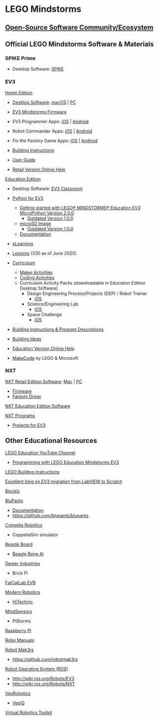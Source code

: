 # LEGO Mindstorms


## [Open-Source Software Community/Ecosystem](OSS-ECOSYS.md)


## Official LEGO Mindstorms Software & Materials


### SPIKE Prime

- Desktop Software: [SPIKE](https://education.lego.com/en-us/downloads/spike-prime/software)


### EV3

[Home Edition](https://www.lego.com/en-us/themes/mindstorms/downloads)

- [Desktop Software](https://www.lego.com/en-us/themes/mindstorms/downloads): [macOS](https://go.api.education.lego.com/v1/lms-scratch-retail#nourlrewrite) | [PC](https://go.api.education.lego.com/v1/lms-ev3_en-us_win32#nourlrewrite)
  
- [EV3 Mindstorms Firmware](https://ev3manager.education.lego.com)

- EV3 Programmer Apps: [iOS](https://apps.apple.com/us/app/lego-mindstorms-ev3-programmer/id1039354955) | [Android](https://play.google.com/store/apps/details?id=com.lego.mindstorms.ev3programmer)
  
- Robot Commander Apps: [iOS](https://apps.apple.com/us/app/lego-mindstorms-robot-commander/id681786521) | [Android](https://play.google.com/store/apps/details?id=com.lego.mindstorms.robotcommander)
  
- _Fix the Factory_ Game Apps: [iOS](https://apps.apple.com/us/app/lego-mindstorms-fix-factory/id671493323) | [Android](https://play.google.com/store/apps/details?id=com.lego.mindstorms.fixthefactory)
   
- [Building Instructions](https://www.lego.com/en-us/themes/mindstorms/buildarobot)

- [User Guide](https://www.lego.com/cdn/cs/set/assets/bltbef4d6ce0f40363c/LMSUser_Guide_LEGO_MINDSTORMS_EV3_11_Tablet_ENUS.pdf)

- [Retail Version Online Help](https://ev3-help-online.api.education.lego.com/Retail/en-us/index.html)


[Education Edition](https://education.lego.com/en-us/downloads/mindstorms-ev3)

- Desktop Software: [EV3 Classroom](https://education.lego.com/en-us/downloads/mindstorms-ev3/software)

- [Python for EV3](https://education.lego.com/en-us/support/mindstorms-ev3/python-for-ev3)
  - [Getting started with LEGO® MINDSTORMS® Education EV3 MicroPython Version 2.0.0](https://le-www-live-s.legocdn.com/sc/media/files/ev3-micropython/getting-started-with-micropython-v2_enus-810818c6f91786794e324d3e9606b7d2.pdf)
     - [Outdated Version 1.0.0](https://le-www-live-s.legocdn.com/sc/media/files/ev3-micropython/ev3micropythonv100-71d3f28c59a1e766e92a59ff8500818e.pdf)
  - [microSD Image](https://le-www-live-s.legocdn.com/sc/media/files/ev3-micropython/getting-started-with-micropython-v2_enus-810818c6f91786794e324d3e9606b7d2.pdf)
    - [Outdated Version 1.0.0](https://le-www-live-s.legocdn.com/sc/media/files/ev3-micropython/ev3micropythonv100sdcardimage-4b8c8333736fafa1977ee7accbd3338f.zip)
  - [Documentation](https://pybricks.github.io/ev3-micropython)

- [eLearning](https://elearning.legoeducation.com)

- [Lessons](https://education.lego.com/en-us/lessons?rows=100) (330 as of June 2020)

- [Curriculum](https://education.lego.com/en-us/downloads/mindstorms-ev3/curriculum)
  - [Maker Activities](https://le-www-live-s.legocdn.com/downloads/LME-EV3/LME-EV3_MAKER_1.0_en-US.pdf)
  - [Coding Activities](https://le-www-live-s.legocdn.com/downloads/LME-EV3/LME-EV3_Coding-activities_2.0_en-US.pdf)
  - Curriculum Activity Packs (downloadable in Education Edition Desktop Software)
    - Design Engineering Process/Projects (DEP) / Robot Trainer 
      - [iOS](https://le-www-live-s.legocdn.com/downloads/LME-EV3/LME-EV3_DEP-full-setup_1.4.2_en-US_OSX.dmg)
    - Science/Engineering Lab
      - [iOS](https://le-www-live-s.legocdn.com/downloads/LME-EV3/LME-EV3_SCIENCE-full-setup_1.4.2_en-US_OSX.dmg)
    - Space Challenge
      - [iOS](https://le-www-live-s.legocdn.com/downloads/LME-EV3/LME-EV3_SPACE-full-setup_1.4.2_en-US_OSX.dmg)

- [Building Instructions & Program Descriptions](https://education.lego.com/en-us/support/mindstorms-ev3/building-instructions)

- [Building Ideas](https://education.lego.com/en-us/resources/building%20ideas)

- [Education Version Online Help](https://ev3-help-online.api.education.lego.com/Education/en-us/index.html)

- [MakeCode](https://makecode.mindstorms.com) by LEGO & Microsoft


### NXT

[NXT Retail Edition Software](https://www.lego.com/en-us/themes/mindstorms/downloads): [Mac](https://www.lego.com/assets/franchisesites/mindstorms/mac-window-installers/nxt-g-installer-v2.0f6-mac.zip#nourlrewrite) | [PC](https://www.lego.com/assets/franchisesites/mindstorms/mac-window-installers/nxt-g-installer-v2.0f6-windows.zip#nourlrewrite)
- [Firmware](https://www.lego.com/cdn/cs/set/assets/blt3502cca1438605b8/Firmware131_Download1.zip)
- [Fantom Driver](https://www.lego.com/cdn/cs/set/assets/bltea140e66e32fadf0/NXT_Fantom_Drivers_v120.zip)

[NXT Education Edition Software](https://education.lego.com/en-us/downloads/retiredproducts/nxt/software)

[NXT Programs](http://www.nxtprograms.com)
- [Projects for EV3](http://www.nxtprograms.com/index3.html)


## Other Educational Resources

[LEGO Education YouTube Channel](https://www.youtube.com/channel/UC2RjB15PI3IsXCDifNGTG9w)
- [Programming with LEGO Education Mindstorms EV3](https://www.youtube.com/playlist?list=PLXNn7QnqlNpjcIie_4j-I70NepPsT6ekK)

[LEGO Building Instructions](https://www.lego.com/en-us/service/buildinginstructions)

[Excellent blog on EV3 migration from LabVIEW to Scratch](https://medium.com/@dongliang/the-future-of-lego-mindstorms-ev3-programming-1921c2be8131)

[Blockly](https://developers.google.com/blockly)

[BluPants](https://blupants.com)
- [Documentation](https://blupants.org/help)
- https://github.com/blupants/blupants

[Coppelia Robotics](https://www.coppeliarobotics.com)
- CoppeliaSim simulator

[Beagle Board](https://beagleboard.org)
- [Beagle Bone AI](https://beagleboard.org/bone)

[Dexter Industries](https://www.dexterindustries.com)
- Brick Pi

[FatCatLab EVB](https://www.kickstarter.com/projects/fatcatlab/evb-replace-the-brain-of-your-lego-ev3-with-beagle)

[Modern Robotics](https://modernroboticsinc.com)
- [HiTechnic](https://www.hitechnic.com)

[MindSensors](http://www.mindsensors.com)
- PiStorms

[Raspberry Pi](https://www.raspberrypi.org)

[Robo Manuals](https://robomanuals.com)

[Robot Mak3rs](http://www.robotmak3rs.com)
- https://github.com/robotmak3rs

[Robot Operating System (ROS)](https://www.ros.org)
- http://wiki.ros.org/Robots/EV3
- http://wiki.ros.org/Robots/NXT

[VexRobotics](https://www.vexrobotics.com)
- [VexIQ](https://www.vexrobotics.com/vexiq)

[Virtual Robotics Toolkit](https://www.virtualroboticstoolkit.com)
